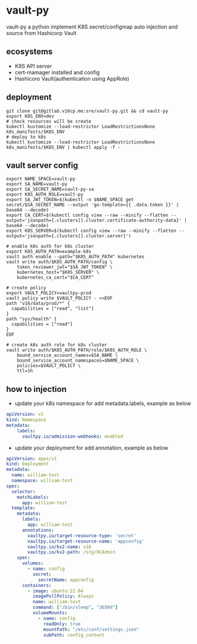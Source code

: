 # vault-py
vault-py a python implement K8S secret/configmap auto injection and source from Hashicorp Vault

## ecosystems
- K8S API server
- cert-mamager installed and config
- Hashicoro Vault(authentication using AppRole)

## deployment
```shell
git clone git@gitlab.v16cp.me:sre/vault-py.git && cd vault-py
export K8S_ENV=dev
# check resources will be create
kubectl kustomize --load-restrictor LoadRestrictionsNone k8s_manifests/$K8S_ENV
# deploy to k8s
kubectl kustomize --load-restrictor LoadRestrictionsNone k8s_manifests/$K8S_ENV | kubectl apply -f - 
```

## vault server config
```shell
export NAME_SPACE=vault-py
export SA_NAME=vault-py
export SA_SECRET_NAME=vault-py-sa
export K8S_AUTH_ROLE=vault-py
export SA_JWT_TOKEN=$(kubectl -n $NAME_SPACE get secret/$SA_SECRET_NAME --output 'go-template={{ .data.token }}' | base64 --decode)
export CA_CERT=$(kubectl config view --raw --minify --flatten --output='jsonpath={.clusters[].cluster.certificate-authority-data}' | base64 --decode)
export K8S_SERVER=$(kubectl config view --raw --minify --flatten --output='jsonpath={.clusters[].cluster.server}')

# enable k8s auth for k8s cluster
export K8S_AUTH_PATH=example-k8s
vault auth enable --path="$K8S_AUTH_PATH" kubernetes
vault write auth/$K8S_AUTH_PATH/config \
    token_reviewer_jwt="$SA_JWT_TOKEN" \
    kubernetes_host="$K8S_SERVER" \
    kubernetes_ca_cert="$CA_CERT"

# create policy
export VAULT_POLICY=vaultpy-prod
vault policy write $VAULT_POLICY - <<EOF
path "v16/data/prod/*" {
  capabilities = ["read", "list"]
}
path "sys/health" {
  capabilities = ["read"]
}
EOF

# create k8s auth role for k8s cluster
vault write auth/$K8S_AUTH_PATH/role/$K8S_AUTH_ROLE \
    bound_service_account_names=$SA_NAME \
    bound_service_account_namespaces=$NAME_SPACE \
    policies=$VAULT_POLICY \
    ttl=1h
```

## how to injection
- update your k8s namespace for add metadata.labels, example as below
```yaml
apiVersion: v1
kind: Namespace
metadata:
    labels:
      vaultpy.io/admission-webhooks: enabled
```

- update your deployment for add annotation, example as below
```yaml
apiVersion: apps/v1
kind: Deployment
metadata:
  name: william-test
  namespace: william-test
spec:
  selector:
    matchLabels:
      app: william-test
  template:
    metadata:
      labels:
        app: william-test
      annotations:
        vaultpy.io/target-resource-type: 'secret'
        vaultpy.io/target-resource-name: 'appconfig'
        vaultpy.io/kv2-name: v16
        vaultpy.io/kv2-path: /stg/HCAdmin
    spec:
      volumes:
        - name: config
          secret:
            secretName: appconfig
      containers:
        - image: ubuntu:22.04
          imagePullPolicy: Always
          name: william-test
          command: ["/bin/sleep", "3650d"]
          volumeMounts:
            - name: config
              readOnly: true
              mountPath: "/etc/conf/settings.json"
              subPath: config_content
```
